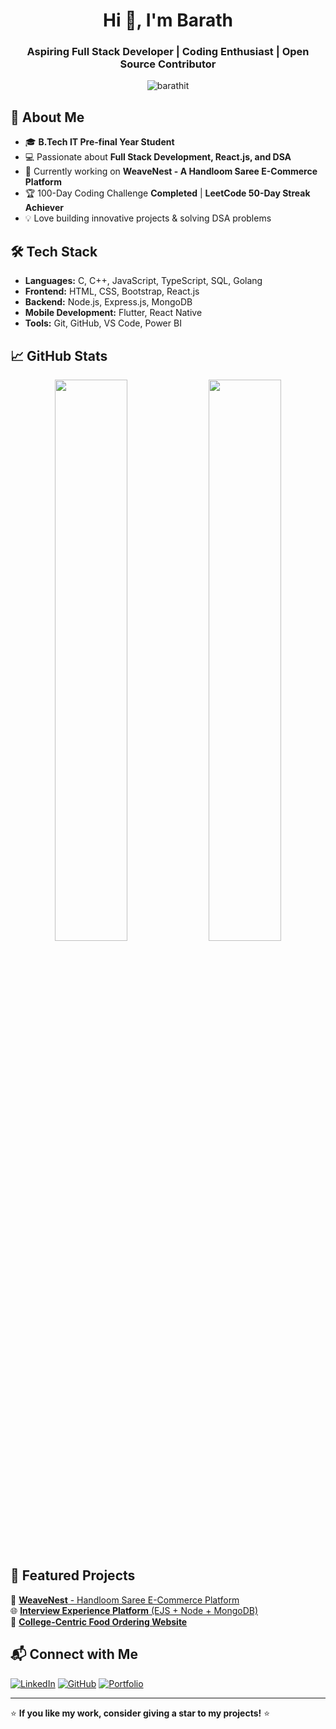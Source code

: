 <h1 align="center">Hi 👋, I'm Barath</h1>
<h3 align="center">Aspiring Full Stack Developer | Coding Enthusiast | Open Source Contributor</h3>

<p align="center">
  <img src="https://komarev.com/ghpvc/?username=barathit&label=Profile%20Views&color=0e75b6&style=flat" alt="barathit" />
</p>

## 🚀 About Me

- 🎓 **B.Tech IT Pre-final Year Student**  
- 💻 Passionate about **Full Stack Development, React.js, and DSA**  
- 🚀 Currently working on **WeaveNest - A Handloom Saree E-Commerce Platform**  
- 🏆 100-Day Coding Challenge **Completed** | **LeetCode 50-Day Streak Achiever**  
- 💡 Love building innovative projects & solving DSA problems  

## 🛠️ Tech Stack
- **Languages:** C, C++, JavaScript, TypeScript, SQL, Golang  
- **Frontend:** HTML, CSS, Bootstrap, React.js  
- **Backend:** Node.js, Express.js, MongoDB  
- **Mobile Development:** Flutter, React Native  
- **Tools:** Git, GitHub, VS Code, Power BI  

## 📈 GitHub Stats
<p align="center">
  <img width="48%" src="https://github-readme-stats.vercel.app/api?username=barathit&show_icons=true&theme=radical" />
  <img width="48%" src="https://github-readme-streak-stats.herokuapp.com/?user=barathit&theme=radical" />
</p>

## 📌 Featured Projects
🚀 [**WeaveNest** - Handloom Saree E-Commerce Platform](https://github.com/barathit/weavenest)  
🌐 [**Interview Experience Platform** (EJS + Node + MongoDB)](https://github.com/barathit/interview-experience)  
📲 [**College-Centric Food Ordering Website**](https://github.com/barathit/college-food-ordering)  

## 📬 Connect with Me
[![LinkedIn](https://img.shields.io/badge/LinkedIn-%230077B5.svg?style=for-the-badge&logo=linkedin&logoColor=white)](https://www.linkedin.com/in/barathit/)
[![GitHub](https://img.shields.io/badge/GitHub-%23181717.svg?style=for-the-badge&logo=github&logoColor=white)](https://github.com/barathit)
[![Portfolio](https://img.shields.io/badge/Portfolio-%2312100E.svg?style=for-the-badge&logo=vercel&logoColor=white)](https://barathit.github.io/)

---

⭐ **If you like my work, consider giving a star to my projects!** ⭐  
